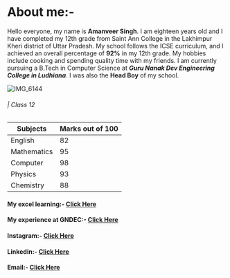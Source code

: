 # About me:-
Hello everyone, my name is **Amanveer Singh**. I am eighteen years old and I have completed my 12th grade from Saint Ann College in the Lakhimpur Kheri district of Uttar Pradesh. My school follows the ICSE curriculum, and I achieved an overall percentage of **92%** in my 12th grade. My hobbies include cooking and spending quality time with my friends. I am currently pursuing a B.Tech in Computer Science at ***Guru Nanak Dev Engineering College in Ludhiana***. I was also the **Head Boy** of my school.

![IMG_6144](https://github.com/user-attachments/assets/5122328d-247b-416e-9b42-d8395b4870c5)

###### | Class 12

|  Subjects    |Marks out of 100|
|--------------|----------------|
|  English     |    82          |
|  Mathematics |    95          |
|  Computer    |    98          |
|  Physics     |    93          |
|  Chemistry   |    88          |

#### My excel learning:- [Click Here](https://amangndec.github.io/Excel.github.io/)

#### My experience at GNDEC:- [Click Here](https://amangndec.github.io/learning.github.io/)

#### Instagram:- [Click Here](https://www.instagram.com/aman_veer_9898/)

#### Linkedin:- [Click Here](https://www.linkedin.com/in/amanveer-singh-281ab531b/)

#### Email:- [Click Here](https://mail.google.com/mail/u/0/?tab=rm&ogbl#inbox?compose=GTvVlcSKjgCQpGrbWqkRbsxfkmTkTnSrMvClBRlTRBNPldwNKbQxDqxZDdTmrNKfLXDBfFgKCVCXs)
